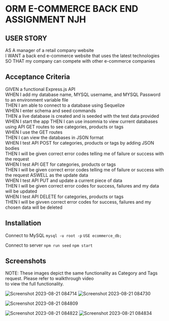 # ORM E-COMMERCE BACK END ASSIGNMENT NJH

## USER STORY
AS A manager of a retail company website  
I WANT a back end e-commerce website that uses the latest technologies  
SO THAT my company can compete with other e-commerce companies  

## Acceptance Criteria  
GIVEN a functional Express.js API  
WHEN I add my database name, MYSQL username, and MYSQL Password to an environment variable file  
THEN I am able to connect to a database using Sequelize  
WHEN I enter schema and seed commands  
THEN a live database is created and is seeded with the test data provided  
WHEN I start the app 
THEN I can use insomnia to view current databases using API GET routes to see categories, products or tags  
WHEN I use the GET routes  
THEN I can view the databases in JSON format  
WHEN I test API POST for categories, products or tags by adding JSON bodies  
THEN I will be given correct error codes telling me of failure or success with the request  
WHEN I test API GET for categories, products or tags  
THEN I will be given correct error codes telling me of failure or success with the request ASWELL as the update data  
WHEN I test API PUT and update a current piece of data   
THEN I will be given correct error codes for success, failures and my data will be updated  
WHEN I test API DELETE for categories, products or tags  
THEN I will be givven correct error codes for success, failures and my chosen data will be deleted  

## Installation
Connect to MySQL
```mysql -u root -p```
```USE ecommerce_db;```

Connect to server
```npm run seed```
```npm start```

## Screenshots 
NOTE: These images depict the same functionality as Category and Tags request. Please refer to walkthrough video  
to view the full functionality.

![Screenshot 2023-08-21 084714](https://github.com/njheymann/ORM-E-COMMERCE-NJH/assets/125000756/47a05a58-e443-42e5-bd81-76030acfb704)
![Screenshot 2023-08-21 084730](https://github.com/njheymann/ORM-E-COMMERCE-NJH/assets/125000756/190e6ebc-3151-4504-aa84-74b042d785d8)

![Screenshot 2023-08-21 084809](https://github.com/njheymann/ORM-E-COMMERCE-NJH/assets/125000756/e0214857-9547-4601-b07d-3ab6de8a8256)

![Screenshot 2023-08-21 084822](https://github.com/njheymann/ORM-E-COMMERCE-NJH/assets/125000756/6b32a152-0873-49c0-8398-ce4241ee66a8)
![Screenshot 2023-08-21 084834](https://github.com/njheymann/ORM-E-COMMERCE-NJH/assets/125000756/94e85e39-a25e-4ed9-8d8c-9e65a5f3eeda)
